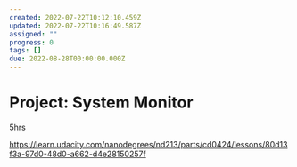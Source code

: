 ```yaml
---
created: 2022-07-22T10:12:10.459Z
updated: 2022-07-22T10:16:49.587Z
assigned: ""
progress: 0
tags: []
due: 2022-08-28T00:00:00.000Z
---
```


# Project: System Monitor

5hrs

https://learn.udacity.com/nanodegrees/nd213/parts/cd0424/lessons/80d13f3a-97d0-48d0-a662-d4e28150257f
